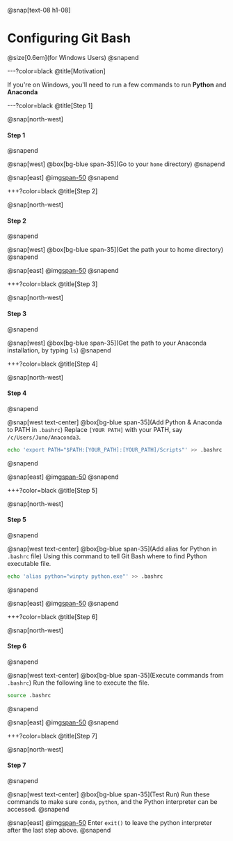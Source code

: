 @snap[text-08 h1-08]
# Configuring Git Bash
@size[0.6em](for Windows Users)
@snapend

---?color=black
@title[Motivation]

If you're on Windows, you'll need to run a few commands to run **Python** and **Anaconda**

---?color=black
@title[Step 1]

@snap[north-west]
#### Step 1
@snapend

@snap[west]
@box[bg-blue span-35](Go to your `home` directory)
@snapend

@snap[east]
@img[span-50](https://s3.amazonaws.com/video.udacity-data.com/topher/2018/April/5adfb95f_step1-cd/step1-cd.png)
@snapend

+++?color=black
@title[Step 2]

@snap[north-west]
#### Step 2
@snapend

@snap[west]
@box[bg-blue span-35](Get the path your to home directory)
@snapend

@snap[east]
@img[span-50](https://s3.amazonaws.com/video.udacity-data.com/topher/2018/April/5adfb984_step2-pwd/step2-pwd.png)
@snapend

+++?color=black
@title[Step 3]

@snap[north-west]
#### Step 3
@snapend

@snap[west]
@box[bg-blue span-35](Get the path to your Anaconda installation, by typing `ls`)
@snapend

+++?color=black
@title[Step 4]

@snap[north-west]
#### Step 4
@snapend

@snap[west text-center]
@box[bg-blue span-35](Add Python & Anaconda to PATH in `.bashrc`)
Replace `[YOUR PATH]` with your PATH, say `/c/Users/Juno/Anaconda3`.
```bash
echo 'export PATH="$PATH:[YOUR_PATH]:[YOUR_PATH]/Scripts"' >> .bashrc
```
@snapend

@snap[east]
@img[span-50](https://s3.amazonaws.com/video.udacity-data.com/topher/2018/April/5adfba33_step3-path/step3-path.png)
@snapend

+++?color=black
@title[Step 5]

@snap[north-west]
#### Step 5
@snapend

@snap[west text-center]
@box[bg-blue span-35](Add alias for Python in `.bashrc` file)
Using this command to tell Git Bash where to find Python executable file.
```bash
echo 'alias python="winpty python.exe"' >> .bashrc
```
@snapend

@snap[east]
@img[span-50](https://s3.amazonaws.com/video.udacity-data.com/topher/2018/April/5adfba70_step4-alias/step4-alias.png)
@snapend

+++?color=black
@title[Step 6]

@snap[north-west]
#### Step 6
@snapend

@snap[west text-center]
@box[bg-blue span-35](Execute commands from `.bashrc`)
Run the following line to execute the file.
```bash
source .bashrc
```
@snapend

@snap[east]
@img[span-50](https://s3.amazonaws.com/video.udacity-data.com/topher/2018/April/5adfbaaf_step5-source/step5-source.png)
@snapend

+++?color=black
@title[Step 7]

@snap[north-west]
#### Step 7
@snapend

@snap[west text-center]
@box[bg-blue span-35](Test Run)
Run these commands to make sure `conda`, `python`, and the Python interpreter can be accessed.
@snapend

@snap[east]
@img[span-50](https://s3.amazonaws.com/video.udacity-data.com/topher/2018/April/5adfbb3f_step6-testrun/step6-testrun.png)
Enter `exit()` to leave the python interpreter after the last step above.
@snapend
